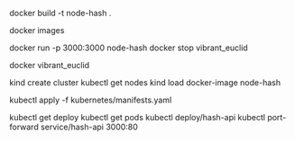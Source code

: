 docker build -t node-hash .

docker images

docker run -p 3000:3000 node-hash
docker stop vibrant_euclid

docker vibrant_euclid

kind create cluster
kubectl get nodes
kind load docker-image node-hash

kubectl apply -f kubernetes/manifests.yaml

kubectl get deploy
kubectl get pods
kubectl deploy/hash-api
kubectl port-forward service/hash-api 3000:80

